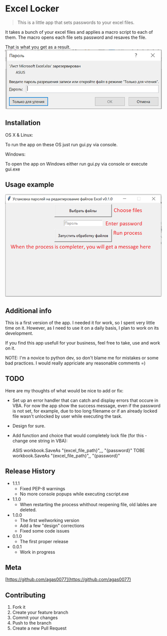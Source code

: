 # Excel Locker
> This is a little app that sets passwords to your excel files.

It takes a bunch of your excel files and applies a macro script to each of them. 
The macro opens each file sets password and resaves the file.

That is what you get as a result.
![](result.png)

## Installation

OS X & Linux:

To run the app on these OS just run gui.py via console.

Windows:

To open the app on Windows either run gui.py via console or execute gui.exe

## Usage example

![](process.png)

## Additional info

This is a first version of the app. I needed it for work, so I spent very little time on it. However, as I need to use it on a daily basis, I plan to work on its development.

If you find this app usefull for your business, feel free to take, use and work on it.

NOTE: I'm a novice to python dev, so don't blame me for mistakes or some bad practices. I would really appriciate any reasonable comments =)

## TODO
Here are my thoughts of what would be nice to add or fix:

* Set up an error handler that can catch and display errors that occure in VBA. For now the app show the success message, even if the password is not set, for example, due to too long filename or if an already locked file wasn't unlocked by user while executing the task.

*  Design for sure.

* Add function and choice that would completely lock file (for this - change one string in VBA):

    ASIS workbook.SaveAs "{excel_file_path}",,, "{password}"
    TOBE workbook.SaveAs "{excel_file_path}",, "{password}" 

## Release History

* 1.1.1
    * Fixed PEP-8 warnings
    * No more console popups while executing cscript.exe
* 1.1.0
    * When restarting the process whithout reopening file, old lables are deleted. 
* 1.0.0
    * The first wellworking version
    * Add a few "design" corrections
    * Fixed some code issues
* 0.1.0
    * The first proper release
* 0.0.1
    * Work in progress

## Meta

[https://github.com/agas0077](https://github.com/agas0077)

## Contributing

1. Fork it
2. Create your feature branch
3. Commit your changes
4. Push to the branch
5. Create a new Pull Request

